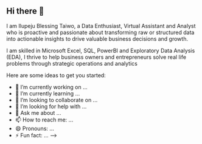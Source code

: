 ## Hi there 👋
I am Ilupeju Blessing Taiwo, a Data Enthusiast, Virtual Assistant and Analyst who is proactive and passionate about transforming raw or structured data into actionable insights to drive valuable business decisions and growth.

I am skilled in Microsoft Excel, SQL, PowerBI and Exploratory Data Analysis  (EDA), I thrive to help business owners and entrepreneurs solve real life problems through strategic operations and analytics

Here are some ideas to get you started:

- 🔭 I’m currently working on ...
- 🌱 I’m currently learning ...
- 👯 I’m looking to collaborate on ...
- 🤔 I’m looking for help with ...
- 💬 Ask me about ...
- 📫 How to reach me: ...
- 😄 Pronouns: ...
- ⚡ Fun fact: ...
-->
